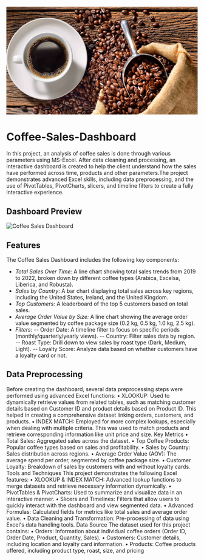 ![logo](https://github.com/manaswiswami1996/Coffee-Sales-Dashboard/blob/83d269f8140b6c93c83f5d44ee1f67522e0ca08b/Coffee%20Sales%20Banner.jpg)
# Coffee-Sales-Dashboard
In this project, an analysis of coffee sales is done through various parameters using MS-Excel. After data cleaning and processing, an interactive dashboard is created to help the client understand how the sales have performed across time, products and other parameters.The project demonstrates advanced Excel skills, including data preprocessing, and the use of PivotTables, PivotCharts, slicers, and timeline filters to create a fully interactive experience.

## Dashboard Preview
![Coffee Sales Dashboard](https://github.com/user-attachments/assets/92ef8bdb-0198-4fad-9e9b-7d18332c7fd2)

## Features
The Coffee Sales Dashboard includes the following key components:
- *Total Sales Over Time:* A line chart showing total sales trends from 2019 to 2022, broken down by different coffee types (Arabica, Excelsa, Liberica, and Robusta).
- *Sales by Country:* A bar chart displaying total sales across key regions, including the United States, Ireland, and the United Kingdom.
- *Top Customers:* A leaderboard of the top 5 customers based on total sales.
- *Average Order Value by Size:* A line chart showing the average order value segmented by coffee package size (0.2 kg, 0.5 kg, 1.0 kg, 2.5 kg).
- *Filters:*
	-- Order Date: A timeline filter to focus on specific periods (monthly/quarterly/yearly views).
  -- Country: Filter sales data by region.
  -- Roast Type: Drill down to view sales by roast type (Dark, Medium, Light).
  -- Loyalty Score: Analyze data based on whether customers have a loyalty card or not.

## Data Preprocessing
Before creating the dashboard, several data preprocessing steps were performed using advanced Excel functions:
•	XLOOKUP: Used to dynamically retrieve values from related tables, such as matching customer details based on Customer ID and product details based on Product ID. This helped in creating a comprehensive dataset linking orders, customers, and products. 
•	INDEX MATCH: Employed for more complex lookups, especially when dealing with multiple criteria. This was used to match products and retrieve corresponding information like unit price and size.
Key Metrics
•	Total Sales: Aggregated sales across the dataset.
•	Top Coffee Products: Popular coffee types based on sales and profitability.
•	Sales by Country: Sales distribution across regions.
•	Average Order Value (AOV): The average spend per order, segmented by coffee package size.
•	Customer Loyalty: Breakdown of sales by customers with and without loyalty cards.
Tools and Techniques
This project demonstrates the following Excel features:
•	XLOOKUP & INDEX MATCH: Advanced lookup functions to merge datasets and retrieve necessary information dynamically.
•	PivotTables & PivotCharts: Used to summarize and visualize data in an interactive manner.
•	Slicers and Timelines: Filters that allow users to quickly interact with the dashboard and view segmented data.
•	Advanced Formulas: Calculated fields for metrics like total sales and average order value.
•	Data Cleaning and Transformation: Pre-processing of data using Excel's data handling tools.
Data Source
The dataset used for this project contains:
•	Orders: Information about individual coffee orders (Order ID, Order Date, Product, Quantity, Sales).
•	Customers: Customer details, including location and loyalty card information.
•	Products: Coffee products offered, including product type, roast, size, and pricing

